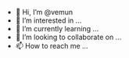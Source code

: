 - 👋 Hi, I’m @vemun
- 👀 I’m interested in ...
- 🌱 I’m currently learning ...
- 💞️ I’m looking to collaborate on ...
- 📫 How to reach me ...

<!---
vemun/vemun is a ✨ special ✨ repository because its `README.md` (this file) appears on your GitHub profile.
You can click the Preview link to take a look at your changes.
--->
